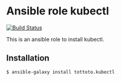 # Ansible role kubectl

[![Build Status](https://travis-ci.org/tottoto/ansible-role-kubectl.svg?branch=master)](https://travis-ci.org/tottoto/ansible-role-kubectl)

This is an ansible role to install kubectl.

## Installation

```sh
$ ansible-galaxy install tottoto.kubectl
```
